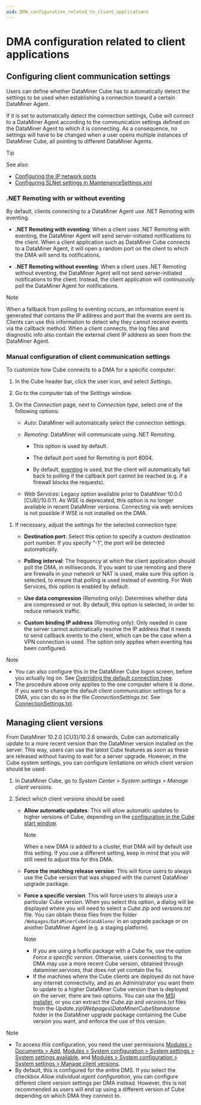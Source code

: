 ```yaml
---
uid: DMA_configuration_related_to_client_applications
---
```


# DMA configuration related to client applications

## Configuring client communication settings

Users can define whether DataMiner Cube has to automatically detect the settings to be used when establishing a connection toward a certain DataMiner Agent.

If it is set to automatically detect the connection settings, Cube will connect to a DataMiner Agent according to the communication settings defined on the DataMiner Agent to which it is connecting. As a consequence, no settings will have to be changed when a user opens multiple instances of DataMiner Cube, all pointing to different DataMiner Agents.

> [!TIP]
> See also:
>
> - [Configuring the IP network ports](xref:Configuring_the_IP_network_ports)
> - [Configuring SLNet settings in MaintenanceSettings.xml](xref:Configuration_of_DataMiner_processes#configuring-slnet-settings-in-maintenancesettingsxml)

### .NET Remoting with or without eventing

By default, clients connecting to a DataMiner Agent use .NET Remoting with eventing.

- **.NET Remoting with eventing**: When a client uses .NET Remoting with eventing, the DataMiner Agent will send server-initiated notifications to the client. When a client application such as DataMiner Cube connects to a DataMiner Agent, it will open a random port on the client to which the DMA will send its notifications.

- **.NET Remoting without eventing**: When a client uses .NET Remoting without eventing, the DataMiner Agent will not send server-initiated notifications to the client. Instead, the client application will continuously poll the DataMiner Agent for notifications.

> [!NOTE]
> When a fallback from polling to eventing occurs, an information event is generated that contains the IP address and port that the events are sent to. Clients can use this information to detect why they cannot receive events via the callback method. When a client connects, the log files and diagnostic info also contain the external client IP address as seen from the DataMiner Agent.

### Manual configuration of client communication settings

To customize how Cube connects to a DMA for a specific computer:

1. In the Cube header bar, click the user icon, and select *Settings*.

1. Go to the *computer* tab of the *Settings* window.

1. On the *Connection* page, next to *Connection type*, select one of the following options:

   - *Auto*: DataMiner will automatically select the connection settings.

   <!-- - *gRPC*: Available from DataMiner 10.3.0/10.3.x onwards. DataMiner will communicate using HTTPS via the API Gateway, using gRPC GZIP compression. By default, this requires the use of the standard HTTPS port 443. -->

   - *Remoting*: DataMiner will communicate using .NET Remoting.

     - This option is used by default.

     - The default port used for Remoting is port 8004.

     - By default, [eventing](xref:Eventing_or_polling) is used, but the client will automatically fall back to polling if the callback port cannot be reached (e.g. if a firewall blocks the requests).

   - *Web Services*: Legacy option available prior to DataMiner 10.0.0 \[CU6\]/10.0.11. As WSE is deprecated, this option is no longer available in recent DataMiner versions. Connecting via web services is not possible if WSE is not installed on the DMA.

<!--    > [!NOTE]
   > The selected connection type will be **used to connect to any DMA from the current computer**. Keep this in mind, for example in case you have selected *gRPC* and you want to connect to DataMiner versions prior to 10.3.0/10.3.2, which do not support gRPC yet. -->

1. If necessary, adjust the settings for the selected connection type:

   - **Destination port**: Select this option to specify a custom destination port number. If you specify “-1”, the port will be detected automatically.

   - **Polling interval**: The frequency at which the client application should poll the DMA, in milliseconds. If you want to use remoting and there are firewalls in your network or NAT is used, make sure this option is selected, to ensure that polling is used instead of eventing. For Web Services, this option is enabled by default.

   - **Use data compression** (Remoting only): Determines whether data are compressed or not. By default, this option is selected, in order to reduce network traffic.

   - **Custom binding IP address** (Remoting only): Only needed in case the server cannot automatically resolve the IP address that it needs to send callback events to the client, which can be the case when a VPN connection is used. The option only applies when eventing has been configured.

> [!NOTE]
>
> - You can also configure this in the DataMiner Cube logon screen, before you actually log on. See [Overriding the default connection type](xref:Overriding_Cube_connection_type).
> - The procedure above only applies to the one computer where it is done. If you want to change the default client communication settings for a DMA, you can do so in the file *ConnectionSettings.txt*. See [ConnectionSettings.txt](xref:ConnectionSettings_txt#connectionsettingstxt).

## Managing client versions

From DataMiner 10.2.0 [CU3]/10.2.6 onwards, Cube can automatically update to a more recent version than the DataMiner version installed on the server. This way, users can use the latest Cube features as soon as these are released without having to wait for a server upgrade. However, in the Cube system settings, you can configure limitations on which client version should be used:

1. In DataMiner Cube, go to *System Center > System settings > Manage client versions*.

1. Select which client versions should be used:

   - **Allow automatic updates**: This will allow automatic updates to higher versions of Cube, depending on the [configuration in the Cube start window](xref:Managing_the_start_window#selecting-your-cube-update-track).

     > [!NOTE]
     > When a new DMA is added to a cluster, that DMA will by default use this setting. If you use a different setting, keep in mind that you will still need to adjust this for this DMA.

   - **Force the matching release version**: This will force users to always use the Cube version that was shipped with the current DataMiner upgrade package.

   - **Force a specific version**: This will force users to always use a particular Cube version. When you select this option, a dialog will be displayed where you will need to select a *Cube.zip* and *versions.txt* file. You can obtain these files from the folder `/Webpages/DataMinerCubeStandAlone/` in an upgrade package or on another DataMiner Agent (e.g. a staging platform).

     > [!NOTE]
     >
     > - If you are using a hotfix package with a Cube fix, use the option *Force a specific version*. Otherwise, users connecting to the DMA may use a more recent Cube version, obtained through dataminer.services, that does not yet contain the fix.
     > - If the machines where the Cube clients are deployed do not have any internet connectivity, and as an Administrator you want them to update to a higher DataMiner Cube version than is deployed on the server, there are two options. You can use the [MSI installer](xref:Installing_the_DataMiner_Cube_desktop_application), or you can extract the *Cube.zip* and *versions.txt* files from the *Update.zip\Webpages\DataMinerCubeStandalone* folder in the DataMiner upgrade package containing the Cube version you want, and enforce the use of this version.

> [!NOTE]
>
> - To access this configuration, you need the user permissions [Modules > Documents > Add](xref:DataMiner_user_permissions#modules--documents--add), [Modules > System configuration > System settings > System settings available](xref:DataMiner_user_permissions#modules--system-configuration--system-settings--system-settings-available), and [Modules > System configuration > System settings > Manage client versions](xref:DataMiner_user_permissions#modules--system-configuration--system-settings--manage-client-versions).
> - By default, this is configured for the entire DMS. If you select the checkbox *Allow individual agent configuration*, you can configure different client version settings per DMA instead. However, this is not recommended as users will end up using a different version of Cube depending on which DMA they connect to.
